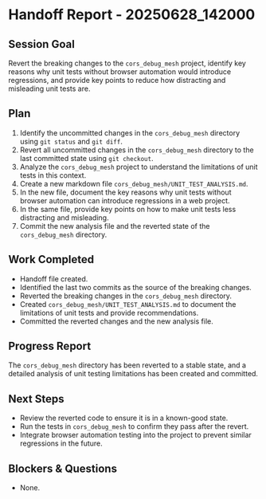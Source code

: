 # Handoff Report - 20250628_142000

## Session Goal
Revert the breaking changes to the `cors_debug_mesh` project, identify key reasons why unit tests without browser automation would introduce regressions, and provide key points to reduce how distracting and misleading unit tests are.

## Plan
1.  Identify the uncommitted changes in the `cors_debug_mesh` directory using `git status` and `git diff`.
2.  Revert all uncommitted changes in the `cors_debug_mesh` directory to the last committed state using `git checkout`.
3.  Analyze the `cors_debug_mesh` project to understand the limitations of unit tests in this context.
4.  Create a new markdown file `cors_debug_mesh/UNIT_TEST_ANALYSIS.md`.
5.  In the new file, document the key reasons why unit tests without browser automation can introduce regressions in a web project.
6.  In the same file, provide key points on how to make unit tests less distracting and misleading.
7.  Commit the new analysis file and the reverted state of the `cors_debug_mesh` directory.

## Work Completed
*   Handoff file created.
*   Identified the last two commits as the source of the breaking changes.
*   Reverted the breaking changes in the `cors_debug_mesh` directory.
*   Created `cors_debug_mesh/UNIT_TEST_ANALYSIS.md` to document the limitations of unit tests and provide recommendations.
*   Committed the reverted changes and the new analysis file.

## Progress Report
The `cors_debug_mesh` directory has been reverted to a stable state, and a detailed analysis of unit testing limitations has been created and committed.

## Next Steps
*   Review the reverted code to ensure it is in a known-good state.
*   Run the tests in `cors_debug_mesh` to confirm they pass after the revert.
*   Integrate browser automation testing into the project to prevent similar regressions in the future.

## Blockers & Questions
*   None.
